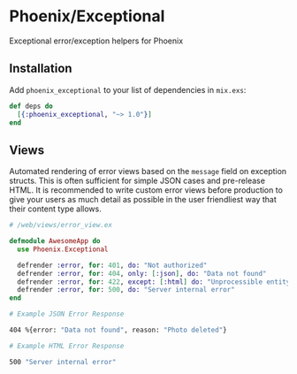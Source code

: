 # Phoenix/Exceptional

Exceptional error/exception helpers for Phoenix

## Installation

Add `phoenix_exceptional` to your list of dependencies in `mix.exs`:

```elixir
def deps do
  [{:phoenix_exceptional, "~> 1.0"}]
end
```

## Views

Automated rendering of error views based on the `message` field on exception structs.
This is often sufficient for simple JSON cases and pre-release HTML. It is recommended to write custom error views before production to give your users as much detail as possible in the user friendliest way that their content type allows.

```elixir
# /web/views/error_view.ex

defmodule AwesomeApp do
  use Phoenix.Exceptional

  defrender :error, for: 401, do: "Not authorized"
  defrender :error, for: 404, only: [:json], do: "Data not found"
  defrender :error, for: 422, except: [:html] do: "Unprocessible entity"
  defrender :error, for: 500, do: "Server internal error"
end
```

```bash
# Example JSON Error Response

404 %{error: "Data not found", reason: "Photo deleted"}

# Example HTML Error Response

500 "Server internal error"
```
